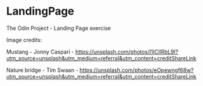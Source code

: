 # LandingPage
The Odin Project - Landing Page exercise



Image credits: 

Mustang - Jonny Caspari - https://unsplash.com/photos/l1ICIlRbL9I?utm_source=unsplash&utm_medium=referral&utm_content=creditShareLink

Nature bridge - Tim Swaan - https://unsplash.com/photos/eOpewngf68w?utm_source=unsplash&utm_medium=referral&utm_content=creditShareLink
